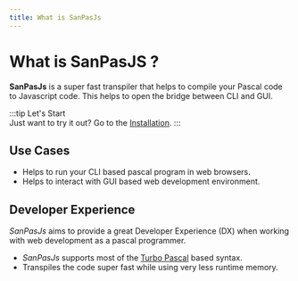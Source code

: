 ```yaml
---
title: What is SanPasJs
---
```


# What is SanPasJS ?

**SanPasJs** is a super fast transpiler that helps to compile your Pascal code to Javascript code.
This helps to open the bridge between CLI and GUI.

:::tip Let's Start  
Just want to try it out? Go to the [Installation](/guides/installation/index).
:::

## Use Cases

- Helps to run your CLI based pascal program in web browsers.
- Helps to interact with GUI based web development environment.

## Developer Experience

_SanPasJs_ aims to provide a great Developer Experience (DX) when working with web development as a pascal programmer.

- _SanPasJs_ supports most of the [Turbo Pascal](https://en.wikipedia.org/wiki/Turbo_Pascal) based syntax.
- Transpiles the code super fast while using very less runtime memory.
